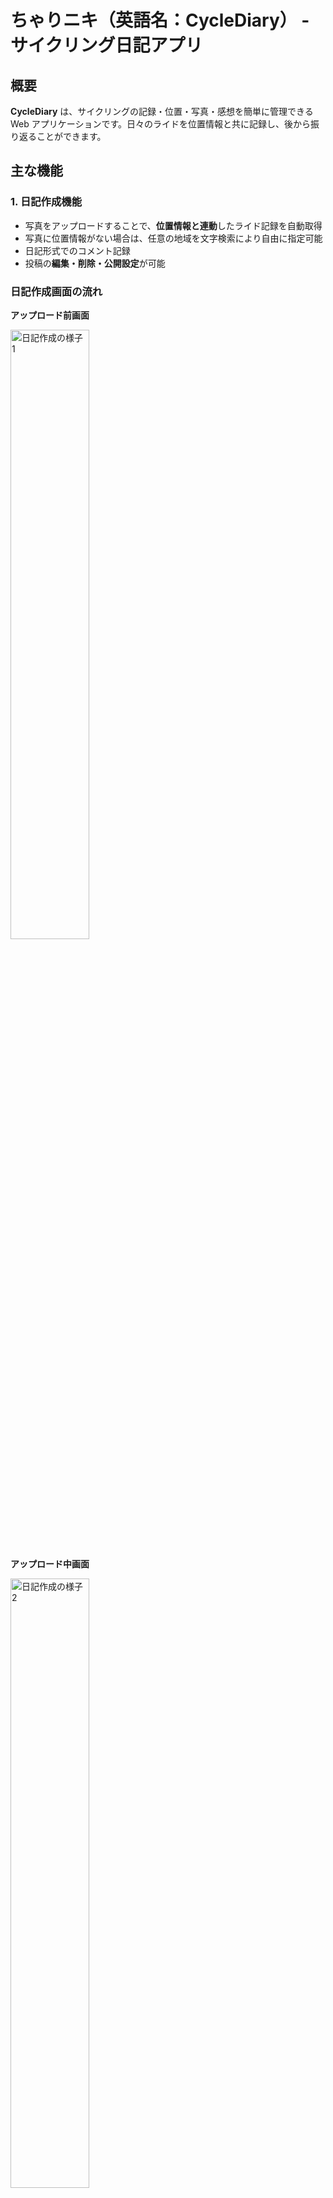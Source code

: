 # ちゃりニキ（英語名：CycleDiary） - サイクリング日記アプリ

## 概要

**CycleDiary** は、サイクリングの記録・位置・写真・感想を簡単に管理できる Web アプリケーションです。日々のライドを位置情報と共に記録し、後から振り返ることができます。

## 主な機能

### 1. 日記作成機能
- 写真をアップロードすることで、**位置情報と連動**したライド記録を自動取得  
- 写真に位置情報がない場合は、任意の地域を文字検索により自由に指定可能  
- 日記形式でのコメント記録  
- 投稿の**編集・削除・公開設定**が可能  

<h3>日記作成画面の流れ</h3>

<p><strong>アップロード前画面</strong></p>
<p><img src="./screenshots/diary_create1.png" alt="日記作成の様子 1" width="50%"></p>

<p><strong>アップロード中画面</strong></p>
<p><img src="./screenshots/diary_create2.png" alt="日記作成の様子 2" width="50%"></p>

<p><strong>アップロード後画面（コメント入力・投稿設定画面）</strong></p>
<p><img src="./screenshots/diary_create3.png" alt="日記作成の様子 3" width="50%"></p>

<p><strong>位置情報がない、編集したい場合の地域検索入力</strong></p>
<p><img src="./screenshots/diary_create4.png" alt="日記作成の様子 4" width="50%"></p>

### 2. 振り返り機能
- **マップ**上で過去に行った場所とその写真を表示  
- **カレンダー**で日付ごとの投稿を確認  
- **ホーム画面**では、自分の記録（サムネ付き）と他ユーザーの公開投稿を一覧表示  

<p><strong>振り返り機能（マップ）</strong></p>
<img src="./screenshots/map_view.png" alt="振り返り機能 マップ" width="50%">

<p><strong>振り返り機能（カレンダー）</strong></p>
<img src="./screenshots/calendar_view.png" alt="振り返り機能 カレンダー" width="50%">

<p><strong>ホーム画面1</strong></p>
<img src="./screenshots/home_view1.png" alt="ホーム画面1" width="50%">

<p><strong>ホーム画面2</strong></p>
<img src="./screenshots/home_view2.png" alt="ホーム画面2" width="50%">

### 3. 天気予報
- 任意の地域を選択し、**天気予報を表示**  
- 地域は文字検索により自由に指定可能  

<p><strong>天気予報機能</strong></p>
<img src="./screenshots/weather_forecast.png" alt="天気予報機能" width="50%">

### 4. ゲーム機能（Phaser.js）
- Phaser.js を用いたエンドレスラン形式のミニゲーム  
- ユーザーは日記投稿によって得た **コイン** を使って、ゲーム内キャラクターをアンロック可能  

<p><a href="./GAME.md">ゲームの詳細はこちら（GAME.md）</a></p>

## 使用技術

| カテゴリ       | 技術スタック               |
|----------------|----------------------------|
| フロントエンド | HTML / CSS / JavaScript   |
| バックエンド   | Django (Python)            |
| データベース   | SQLite（開発環境）        |
| その他         | Git / GitHub / Bootstrap  |

##  工夫した点
### 1. モジュール設計と依存性の排除
- フロントエンド・バックエンドの両方でモジュール化を意識しました。
- 各機能が過度に依存しない構成とすることで、保守性と拡張性を高めました。

### 2. UI/UX の設計
- Bootstrap や SweetAlert を活用し、直感的で違和感のないデザインにしました。
- 視認性と操作性に配慮し、快適に操作できる画面を目指しました。

### 3. API設計と非同期通信
- 投稿・認証以外の処理をすべて API 化しました。
- Ajax や Django の async ビューを用い、非同期通信で快適なレスポンスを実現しました。

### 4. 認証機能
- 任意のユーザー名とメールアドレスだけでアカウントを作成できるようにしました。
- Google アカウントによる OAuth 認証にも対応しました。

### 5. 日記投稿機能
- 写真の Exif 情報から位置と日時を取得し、逆ジオコーディング API で住所を自動補完しました。
- 投稿の手間を減らし、継続しやすい設計にしました。
- 複数写真の非同期アップロードで投稿処理を高速化しました。

### 6. 日記閲覧・編集・絞り込み機能
- カレンダーや地図で「いつ」「どこへ」行ったかを視覚的に確認できるようにしました。
- 地図には、投稿の絞り込み機能（例：直近1ヶ月）を実装しました。
- 投稿の編集は、カレンダー画面から直接かつ非同期で行えるようにしました。

### 7. 住所指定・現在地取得機能
- ジオコーディング API を使って、入力された地名から住所を検索できるようにしました。
- JavaScript の `navigator.geolocation` API を用いて、現在地の自動取得にも対応しました。

### 8. 天気予報機能
- 地名を指定することで、その地点の天気予報を表示できるようにしました。
- 天気情報は天気予報 API を使って取得・加工・出力しています。

### 9. ゲーム機能との連携（Games）
- Phaser.js により、エンドレスラン形式のゲームを実装しました。
- 日記投稿に応じて使用可能なキャラクターが増える仕組みにしました。
- Diary 側のアカウント情報と連携することで、アカウント作成の手間を省きました。


##  学んだこと

- **Djangoモデルを活用したユーザーや投稿データの管理方法**  
- **フロントエンドとバックエンドの連携構築の実践経験**  
- **基本的な HTML / JavaScript の記述と、UI 表現（ポップアップ・アニメーション等）の実装**  
- **Ajax や Django の async 機能による非同期処理とパフォーマンス最適化方法**  
- **`.env` を用いた開発環境とセキュリティの管理方法の理解**  
- **理想の機能を実現するために、試行錯誤を繰り返し粘り強く取り組むことの重要性**

##  注意：このリポジトリは開発環境用です

このプロジェクトは **開発環境用の構成** になっており、`.env` ファイル（環境変数を定義するファイル）がリポジトリには含まれていません。


そのため、**この状態ではアプリケーションを起動することはできません**。

各ライセンスに関しては[こちら](./THIRD_PARTY_LICENSES.md)
